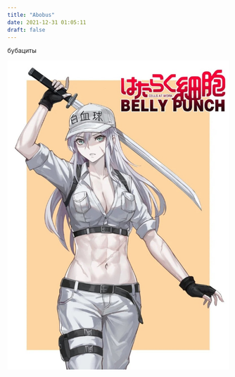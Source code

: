 ```yaml
---
title: "Abobus"
date: 2021-12-31 01:05:11
draft: false
---
```


бубациты

![](/img/vk/Pvp62u8fM4A.jpg)
